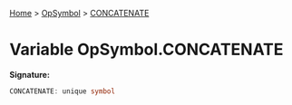 [Home](../../../index.md) &gt; [OpSymbol](../../opsymbol.md) &gt; [CONCATENATE](./concatenate.md)

# Variable OpSymbol.CONCATENATE


<b>Signature:</b>

```typescript
CONCATENATE: unique symbol
```
